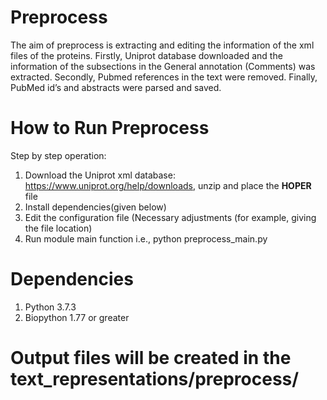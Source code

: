 # Preprocess
The aim of preprocess is extracting and editing the information of the xml files of the proteins.
Firstly, Uniprot database downloaded and the information of the subsections in the General annotation (Comments) was extracted.
Secondly, Pubmed references in the text were removed.
Finally, PubMed id’s and abstracts were parsed and saved.
# How to Run Preprocess
Step by step operation:
1.	Download the Uniprot xml database: https://www.uniprot.org/help/downloads, unzip and place the **HOPER** file
2.	Install dependencies(given below)
3.	Edit the configuration file (Necessary adjustments (for example, giving the file location) 
4.	Run module main function i.e., python preprocess_main.py
# Dependencies
1.	Python 3.7.3
2.	Biopython 1.77 or greater

# Output files will be created in the text_representations/preprocess/
